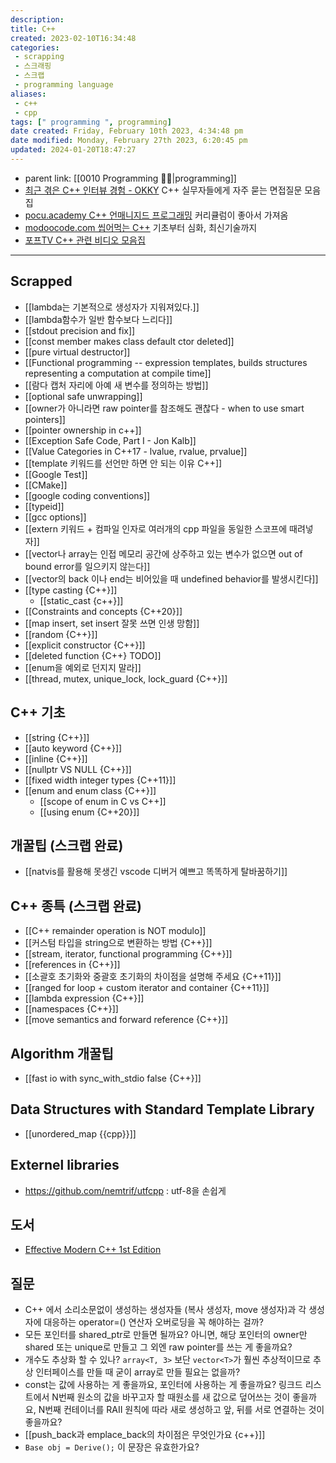 ```yaml
---
description:
title: C++
created: 2023-02-10T16:34:48
categories: 
 - scrapping
 - 스크래핑
 - 스크랩
 - programming language
aliases: 
 - c++
 - cpp
tags: [" programming ", programming]
date created: Friday, February 10th 2023, 4:34:48 pm
date modified: Monday, February 27th 2023, 6:20:45 pm
updated: 2024-01-20T18:47:27
---
```

- parent link: [[0010 Programming 👩‍💻|programming]]
- [최근 겪은 C++ 인터뷰 경험 - OKKY](https://okky.kr/articles/1482509) C++ 실무자들에게 자주 묻는 면접질문 모음집
- [pocu.academy C++ 언매니지드 프로그래밍](https://pocu.academy/ko/Courses/COMP3200) 커리큘럼이 좋아서 가져옴
- [modoocode.com 씹어먹는 C++](https://modoocode.com/category/C++) 기초부터 심화, 최신기술까지
- [포프TV C++ 관련 비디오 모음집](https://www.youtube.com/playlist?list=PLW_uvsSPlijtSmrhajc3Y02G86lOieQOb)
---

## Scrapped

- [[lambda는 기본적으로 생성자가 지워져있다.]]
- [[lambda함수가 일반 함수보다 느리다]]
- [[stdout precision and fix]]
- [[const member makes class default ctor deleted]]
- [[pure virtual destructor]]
- [[Functional programming -- expression templates, builds structures representing a computation at compile time]]
- [[람다 캡처 자리에 아예 새 변수를 정의하는 방법]]
- [[optional safe unwrapping]]
- [[owner가 아니라면 raw pointer를 참조해도 괜찮다 - when to use smart pointers]]
- [[pointer ownership in c++]]
- [[Exception Safe Code, Part I - Jon Kalb]]
- [[Value Categories in C++17 - lvalue, rvalue, prvalue]]
- [[template 키워드를 선언만 하면 안 되는 이유 C++]]
- [[Google Test]]
- [[CMake]]
- [[google coding conventions]]
- [[typeid]]
- [[gcc options]]
- [[extern 키워드 + 컴파일 인자로 여러개의 cpp 파일을 동일한 스코프에  때려넣자]]
- [[vector나 array는 인접 메모리 공간에 상주하고 있는 변수가 없으면 out of bound error를 일으키지 않는다]]
- [[vector의 back 이나 end는 비어있을 때 undefined behavior를 발생시킨다]]
- [[type casting {C++}]]
	- [[static_cast {c++}]]
- [[Constraints and concepts {C++20}]]
- [[map insert, set insert 잘못 쓰면 인생 망함]]
- [[random {C++}]]
- [[explicit constructor {C++}]]
- [[deleted function {C++} TODO]]
- [[enum을 예외로 던지지 말라]]
- [[thread, mutex, unique_lock, lock_guard {C++}]]

## C++ 기초

- [[string {C++}]]
- [[auto keyword {C++}]]
- [[inline {C++}]]
- [[nullptr VS NULL {C++}]]
- [[fixed width integer types {C++11}]]
- [[enum and enum class {C++}]]
	- [[scope of enum in C vs C++]]
	- [[using enum {C++20}]]

## 개꿀팁 (스크랩 완료)

- [[natvis를 활용해 못생긴 vscode 디버거 예쁘고 똑똑하게 탈바꿈하기]]

## C++ 종특 (스크랩 완료)

- [[C++ remainder operation is NOT modulo]]
- [[커스텀 타입을 string으로 변환하는 방법 {C++}]]
- [[stream, iterator, functional programming {C++}]]
- [[references in {C++}]]
- [[소괄호 초기화와 중괄호 초기화의 차이점을 설명해 주세요 {C++11}]]
- [[ranged for loop + custom iterator and container {C++11}]]
- [[lambda expression {C++}]]
- [[namespaces {C++}]]
- [[move semantics and forward reference {C++}]]

## Algorithm 개꿀팁

- [[fast io with sync_with_stdio false {C++}]]

## Data Structures with Standard Template Library

- [[unordered_map {{cpp}}]]

## Externel libraries

- <https://github.com/nemtrif/utfcpp> : utf-8을 손쉽게

## 도서

- [Effective Modern C++ 1st Edition](https://www.amazon.com/Effective-Modern-Specific-Ways-Improve-ebook/dp/B00PGCMGDQ?ref_=ast_author_dp&dib=eyJ2IjoiMSJ9.8wycxcWW2JL3mHaDyQLpK0AZJghgeJpe2KVMEsoCPd2LeRj5C2tlwIlfs3uHvqzV-xNEqJUsrudr9KTaUSo3iknni1d5bw2ztr45CEpKg5uS7q9Tg8-N3eFdmAuw_5lMbKo4DwwbzVBXOQpJYrwYroTA25OzL3nfUni1bUUvp1edJjmIBuBzORaZSVOeSPFu.vjrNBOFb5M2QTljaRVksy5GumuXnvSoRwOpaot_0A6A&dib_tag=AUTHOR)

## 질문

- C++ 에서 소리소문없이 생성하는 생성자들 (복사 생성자, move 생성자)과 각 생성자에 대응하는 operator=() 연산자 오버로딩을 꼭 해야하는 걸까?
- 모든 포인터를 shared_ptr로 만들면 될까요? 아니면, 해당 포인터의 owner만 shared 또는 unique로 만들고 그 외엔 raw pointer를 쓰는 게 좋을까요?
- 개수도 추상화 할 수 있나?  `array<T, 3>` 보단 `vector<T>`가 훨씬 추상적이므로 추상 인터페이스를 만들 때 굳이 array로 만들 필요는 없을까?
- const는 값에 사용하는 게 좋을까요, 포인터에 사용하는 게 좋을까요? 링크드 리스트에서 N번째 원소의 값을 바꾸고자 할 때원소를 새 값으로 덮어쓰는 것이 좋을까요, N번째 컨테이너를 RAII 원칙에 따라 새로 생성하고 앞, 뒤를 서로 연결하는 것이 좋을까요?
- [[push_back과 emplace_back의 차이점은 무엇인가요 {c++}]]
- `Base obj = Derive();` 이 문장은 유효한가요?
